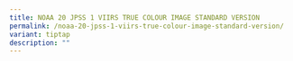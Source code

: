```yaml
---
title: NOAA 20 JPSS 1 VIIRS TRUE COLOUR IMAGE STANDARD VERSION
permalink: /noaa-20-jpss-1-viirs-true-colour-image-standard-version/
variant: tiptap
description: ""
---
```

